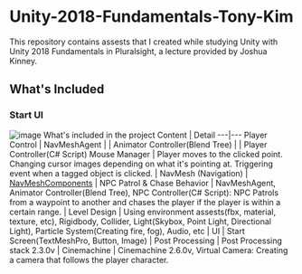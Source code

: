 # Unity-2018-Fundamentals-Tony-Kim 
This repository contains assests that I created while studying Unity with Unity 2018 Fundamentals in Pluralsight, a lecture provided by Joshua Kinney.

## What's Included
### Start UI
![image](https://user-images.githubusercontent.com/60923302/89005507-9a19bd80-d33f-11ea-9920-eb1942b99822.png)
What's included in the project
 Content | Detail 
 ---|---
Player Control | NavMeshAgent 
| | Animator Controller(Blend Tree) 
| | Player Controller(C# Script) 
Mouse Manager | Player moves to the clicked point. Changing cursor images depending on what it's pointing at. Triggering event when a tagged object is clicked. |
NavMesh (Navigation) | [NavMeshComponents](https://github.com/Unity-Technologies/NavMeshComponents) |
NPC Patrol & Chase Behavior | NavMeshAgent, Animator Controller(Blend Tree), NPC Controller(C# Script): NPC Patrols from a waypoint to another and chases the player if the player is within a certain range. |
Level Design | Using environment assests(fbx, material, texture, etc), Rigidbody, Collider, Light(Skybox, Point Light, Directional Light), Particle System(Creating fire, fog), Audio, etc |
UI | Start Screen(TextMeshPro, Button, Image) |
Post Processing | Post Processing stack 2.3.0v |
Cinemachine | Cinemachine 2.6.0v, Virtual Camera: Creating a camera that follows the player character.

